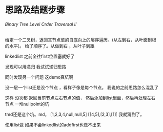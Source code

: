 # 思路及结题步骤
###### Binary Tree Level Order Traversal II

给定一个二叉树，返回其节点值的自底向上的层序遍历。(从左到右，从叶面到根的水平)。
给了顺序了。从做到右 ，从叶子到跟

linkedlist 之前全往first位置塞就好了

发现可以用递归 我试试递归思路

同时发现另一个问题 这demo真坑啊

没一层一个list还是没个节点 ，看样子像是每个节点。
我说的之前思路怎么混乱了

这样 没次都 返回当前节点左右节点的值，
然后添加到list里面，然后再处理左右节点
一堆nullpoint的坑

tmd还是这个坑。md。
[1,2,3,4,null,null,5]
[[4,5],[2,3],[1]]
我就猜到了。


使用list做
如果不会linkedlist的addfirst也做不出来